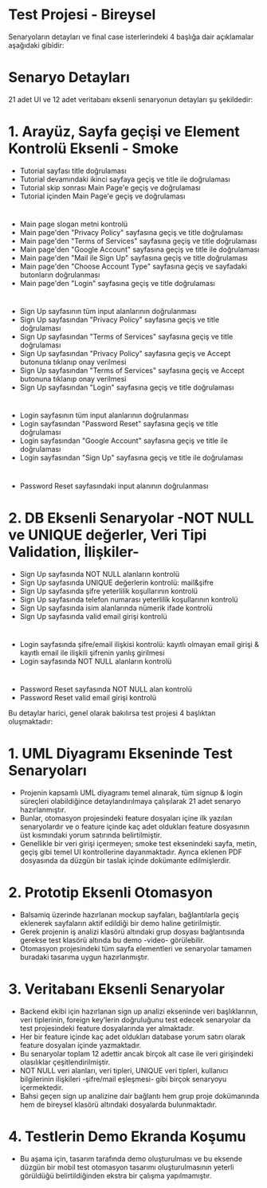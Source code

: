 # Test Projesi - Bireysel
Senaryoların detayları ve final case isterlerindeki 4 başlığa dair açıklamalar aşağıdaki gibidir:

# Senaryo Detayları
21 adet UI ve 12 adet veritabanı eksenli senaryonun detayları şu şekildedir:

# 1. Arayüz, Sayfa geçişi ve Element Kontrolü Eksenli - Smoke
- Tutorial sayfası title doğrulaması
- Tutorial devamındaki ikinci sayfaya geçiş ve title ile doğrulaması
- Tutorial skip sonrası Main Page'e geçiş ve doğrulaması
- Tutorial içinden Main Page'e geçiş ve doğrulaması
#
- Main page slogan metni kontrolü
- Main page'den "Privacy Policy" sayfasına geçiş ve title doğrulaması
- Main page'den "Terms of Services" sayfasına geçiş ve title doğrulaması
- Main page'den "Google Account" sayfasına geçiş ve title ile doğrulaması
- Main page'den "Mail ile Sign Up" sayfasına geçiş ve title doğrulaması
- Main page'den "Choose Account Type" sayfasına geçiş ve sayfadaki butonların doğrulanması
- Main page'den "Login" sayfasına geçiş ve title doğrulaması
#
- Sign Up sayfasının tüm input alanlarının doğrulanması
- Sign Up sayfasından "Privacy Policy" sayfasına geçiş ve title doğrulaması
- Sign Up sayfasından "Terms of Services" sayfasına geçiş ve title doğrulaması
- Sign Up sayfasından "Privacy Policy" sayfasına geçiş ve Accept butonuna tıklanıp onay verilmesi
- Sign Up sayfasından "Terms of Services" sayfasına geçiş ve Accept butonuna tıklanıp onay verilmesi
- Sign Up sayfasından "Login" sayfasına geçiş ve title doğrulaması
#
- Login sayfasının tüm input alanlarının doğrulanması
- Login sayfasından "Password Reset" sayfasına geçiş ve title doğrulaması
- Login sayfasından "Google Account" sayfasına geçiş ve title ile doğrulaması
- Login sayfasından "Sign Up" sayfasına geçiş ve title ile doğrulaması
#
- Password Reset sayfasındaki input alanının doğrulanması

# 2. DB Eksenli Senaryolar -NOT NULL ve UNIQUE değerler, Veri Tipi Validation, İlişkiler-
- Sign Up sayfasında NOT NULL alanların kontrolü
- Sign Up sayfasında UNIQUE değerlerin kontrolü: mail&şifre
- Sign Up sayfasında şifre yeterlilik koşullarının kontrolü
- Sign Up sayfasında telefon numarası yeterlilik koşullarının kontrolü
- Sign Up sayfasında isim alanlarında nümerik ifade kontrolü
- Sign Up sayfasında valid email girişi kontrolü
#
- Login sayfasında şifre/email ilişkisi kontrolü: kayıtlı olmayan email girişi & kayıtlı email ile ilişkili şifrenin yanlış girilmesi
- Login sayfasında NOT NULL alanların kontrolü
#
- Password Reset sayfasında NOT NULL alan kontrolü
- Password Reset valid email girişi kontrolü
  
Bu detaylar harici, genel olarak bakılırsa test projesi 4 başlıktan oluşmaktadır:

# 1. UML Diyagramı Ekseninde Test Senaryoları
- Projenin kapsamlı UML diyagramı temel alınarak, tüm signup & login süreçleri olabildiğince detaylandırılmaya çalışılarak 21 adet senaryo hazırlanmıştır.
- Bunlar, otomasyon projesindeki feature dosyaları içine ilk yazılan senaryolardır ve o feature içinde kaç adet oldukları feature dosyasının üst kısmındaki yorum satırında belirtilmiştir.
- Genellikle bir veri girişi içermeyen; smoke test eksenindeki sayfa, metin, geçiş gibi temel UI kontrollerine dayanmaktadır. Ayrıca eklenen PDF dosyasında da düzgün bir taslak içinde dokümante edilmişlerdir. 

# 2. Prototip Eksenli Otomasyon
- Balsamiq üzerinde hazırlanan mockup sayfaları, bağlantılarla geçiş eklenerek sayfaların aktif edildiği bir demo haline getirilmiştir.
- Gerek projenin iş analizi klasörü altındaki grup dosyası bağlantısında gerekse test klasörü altında bu demo -video- görülebilir.
- Otomasyon projesindeki tüm sayfa elementleri ve senaryolar tamamen buradaki tasarıma uygun hazırlanmıştır.

# 3. Veritabanı Eksenli Senaryolar
- Backend ekibi için hazırlanan sign up analizi ekseninde veri başlıklarının, veri tiplerinin, foreign key’lerin doğruluğunu test edecek senaryolar da test projesindeki feature dosyalarında yer almaktadır.
- Her bir feature içinde kaç adet oldukları database yorum satırı olarak feature dosyaları içinde yazmaktadır.
- Bu senaryolar toplam 12 adettir ancak birçok alt case ile veri girişindeki olasılıklar çeşitlendirilmiştir.
- NOT NULL veri alanları, veri tipleri, UNIQUE veri tipleri, kullanıcı bilgilerinin ilişkileri -şifre/mail eşleşmesi- gibi birçok senaryoyu içermektedir.
- Bahsi geçen sign up analizine dair bağlantı hem grup proje dokümanında hem de bireysel klasörü altındaki dosyalarda bulunmaktadır.
  
# 4. Testlerin Demo Ekranda Koşumu
- Bu aşama için, tasarım tarafında demo oluşturulması ve bu eksende düzgün bir mobil test otomasyon tasarımı oluşturulmasının yeterli görüldüğü belirtildiğinden ekstra bir çalışma yapılmamıştır.

